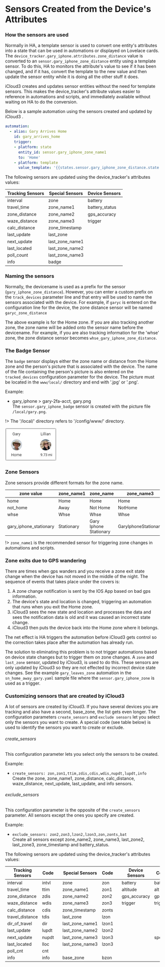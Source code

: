 # Sensors Created from the Device's Attributes

### How the sensors are used

Normally in HA, a template sensor is used to convert one entity's attributes into a state that can be used in automations or displayed on Lovelace cards. The `device_tracker.gary_iphone.attributes.zone_distance`  value is converted to an `sensor.gary_iphone_zone_distance` entity using a template sensor. To do this, HA to monitors the attribute's value to see if it has been changed, and if it has, convert the template to the new value and then update the sensor entity while it is doing all the other stuff it does.  

iCloud3 creates and updates sensor entities without the need for template sensors. This makes the device_tracker's attribute values easier to reference in automations and scripts, and immediately available without waiting on HA to do the conversion.

Below is a sample automation using the sensors created and updated by iCloud3 .

```yaml
automation:
  - alias: Gary Arrives Home
    id: gary_arrives_home
    trigger:
    - platform: state
      entity_id: sensor.gary_iphone_zone_name1
      to: 'Home'
    - platform: template
      value_template: '{{states.sensor.gary_iphone_zone_distance.state | float <= 0.2}}'
```

The following sensors are updated using the device_tracker's attributes values:

| Tracking Sensors | Special Sensors | Device Sensors  |
| ---------------- | --------------- | --------------- |
| interval        | zone             | battery        |
| travel_time     | zone_name1       | battery_status |
| zone_distance   | zone_name2       | gps_accuracy   |
| waze_distance   | zone_name3      | trigger        |
| calc_distance   | zone_timestamp   |                |
| last_update     | last_zone        |                |
| next_update     | last_zone_name1 |                |
| last_located    | last_zone_name2 |                |
| poll_count      | last_zone_name3 |                |
| info            | badge            |                |

### Naming the sensors

Normally, the devicename is used as a prefix for the sensor (`gary_iphone_zone_distance`). However, you can enter a custom prefix on the `track_devices` parameter line and that entry will be used to name the sensors associated with the device. For example, if `garyc` is entered on the configuration line for the device, the zone distance sensor will be named `garyc_zone_distance`

The above example is for the Home zone. If you are also tracking another zone, the zone name will be added onto the sensor name before the devicename. For example, if you are also tracking information for the 'whse' zone, the zone distance sensor becomes `whse_gary_iphone_zone_distance`.

### The Badge Sensor

The `badge` sensor displays either the zone name or distance from the Home zone and the person's picture that is associated with the device.  The name of the file containing the person's picture is also entered on the `tracked_devices` configuration parameter for the device. The picture must be located in the `www/local/` directory and end with '.jpg' or '.png'.

Example:

- gary_iphone > gary-2fa-acct, gary.png    
  The `sensor.gary_iphone_badge` sensor is created with the picture file `/local/gary.png`.

!> The '/local/' directory refers to '/config/www/' directory.

![badge](../images/badge.jpg)

### Zone Sensors

Zone sensors provide different formats for the zone name. 

| zone value          | zone_name1 | zone_name    | zone_name3    |
| ------------------- | ---------- |     -------- | ------------- |
| home                | Home       | Home         | Home          |
| not_home            | Away       | Not Home     | NotHome       |
| whse                | Whse       | Whse         | Whse          |
| gary_iphone_stationary | Stationary | Gary Iphone Stationary | GaryIphoneStationary |

!> `zone_name1` is the recommended sensor for triggering zone changes in automations and scripts.

### Zone exits due to GPS wandering

There are times when gps wanders and you receive a zone exit state change when the device has not moved in the middle of the night. The sequence of events that takes place under the covers is:
1. A zone change notification is sent by the IOS App based on bad gps information.
1. The device's state and location is changed, triggering an automation that runs when you exit the Home zone.
1. iCloud3 sees the new state and location and processes the data and sees the notification data is old and it was caused an incorrect state change. 
1. iCloud3 then puts the device back into the Home zone where it belongs.

The net effect is HA triggers the automation before iCloud3 gets control so the correction takes place after the automation has already run.

The solution to eliminating this problem is to not trigger automations based on device state changes but to trigger them on zone changes. A `zone` and `last_zone` sensor, updated by iCloud3, is used to do this. These sensors are only updated by iCloud3 so they are not effected by incorrect device state changes.  See the example `gary_leaves_zone` automation in the `sn_home_away_gary.yaml` sample file where the `sensor.gary_iphone_zone` is used as a trigger. 


### Customizing sensors that are created by iCloud3

A lot of sensors are created by iCloud3. If you have several devices you are tracking and also have a second, base_zone, the list gets even longer. The configuration parameters `create_sensors` and `exclude sensors` let you select only the sensors you want to create. A special code (see table below) is used to identify the sensors you want to create or exclude.

###### create_sensors
This configuration parameter lets you select only the sensors to be created. 

Example: 
- `create_sensors: zon,zon1,ttim,zdis,cdis,wdis,nupdt,lupdt,info`  
  Create the zone, zone_name1, zone_distance, calc_distance, waze_distance, next_update, last_update, and info sensors.

###### exclude_sensors
This configuration parameter is the opposite of the `create_sensors` parameter. All sensors except the ones you specify are created.

Example:
- `exclude_sensors: zon2,zon3,lzon2,lzon3,zon,zonts,bat`  
  Create all sensors except zone_name2, zone_name3, last_zone2, last_zone3, zone_timestamp and battery_status.


The following sensors are updated using the device_tracker's attributes values:

| Tracking Sensors | Code  |      | Special Sensors  | Code  |      | Device Sensors         | Code   |
| ---------------- | ----- | ---- | ---------------- | ----- | ---- | ---------------------- | ------ |
| interval        | intvl |      | zone            | zon   |      | battery               | bat    |
| travel_time     | ttim  |      | zone_name1      | zon1  |      | altitude              | alt    |
| zone_distance   | zdis  |      | zone_name2      | zon2  |      | gps_accuracy          | gpsacc |
| waze_distance   | wdis  |      | zone_name3      | zon3  |      | trigger               | trig   |
| calc_distance   | cdis  |      | zone_timestamp  | zonts |      |                        |        |
| travel_distance | tdis  |      | last_zone       | lzon  |      |                        |        |
| dir_of_travel   | dir   |      | last_zone_name1 | lzon1 |      |                        |        |
| last_update     | lupdt |      | last_zone_name2 | lzon2 |      |  |        |
| next_update     | nupdt |      | last_zone_name3 | lzon3 |      |                  | spd    |
| last_located    | lloc  |      | last_zone_name3 | lzon3 |      |          |  |
| poll_cnt        | cnt   |      |                  |       |      |            |  |
| info            | info  |      | base_zone       | bzon  |      |          | |


